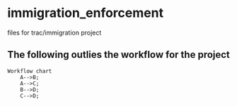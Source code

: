 # immigration_enforcement
files for trac/immigration project

## The following outlies the workflow for the project

```Mermaid
Workflow chart
    A-->B;
    A-->C;
    B-->D;
    C-->D;
```
